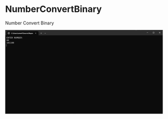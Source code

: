 # NumberConvertBinary

Number Convert Binary

![alt text](https://github.com/omerfdev/NumberConvertBinary/blob/master/NumberConvertBinary/Image/GUI.png)
